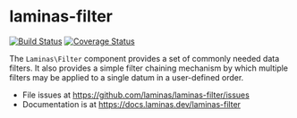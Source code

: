 # laminas-filter

[![Build Status](https://travis-ci.org/laminas/laminas-filter.svg?branch=master)](https://travis-ci.org/laminas/laminas-filter)
[![Coverage Status](https://coveralls.io/repos/laminas/laminas-filter/badge.svg?branch=master)](https://coveralls.io/r/laminas/laminas-filter?branch=master)

The `Laminas\Filter` component provides a set of commonly needed data filters. It
also provides a simple filter chaining mechanism by which multiple filters may
be applied to a single datum in a user-defined order.


- File issues at https://github.com/laminas/laminas-filter/issues
- Documentation is at https://docs.laminas.dev/laminas-filter
